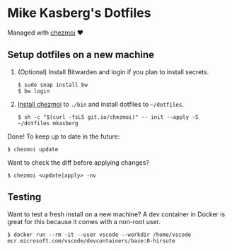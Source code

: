 # Mike Kasberg's Dotfiles

Managed with [chezmoi](https://www.chezmoi.io) ❤️

## Setup dotfiles on a new machine

  1. (Optional) Install Bitwarden and login if you plan to install secrets.
     ```
     $ sudo snap install bw
     $ bw login
     ```

  2. [Install chezmoi](https://www.chezmoi.io/docs/install/) to `./bin` and
     install dotfiles to `~/dotfiles`.
     ```
     $ sh -c "$(curl -fsLS git.io/chezmoi)" -- init --apply -S ~/dotfiles mkasberg
     ```

Done! To keep up to date in the future:

```
$ chezmoi update
```

Want to check the diff before applying changes?

```
$ chezmoi <update|apply> -nv
```

## Testing

Want to test a fresh install on a new machine? A dev container in Docker is
great for this because it comes with a non-root user.

```
$ docker run --rm -it --user vscode --workdir /home/vscode mcr.microsoft.com/vscode/devcontainers/base:0-hirsute
```
